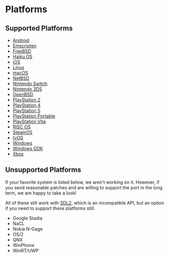 # Platforms

## Supported Platforms

- [Android](README-android.md)
- [Emscripten](README-emscripten.md)
- [FreeBSD](README-bsd.md)
- [Haiku OS](README-haiku.md)
- [iOS](README-ios.md)
- [Linux](README-linux.md)
- [macOS](README-macos.md)
- [NetBSD](README-bsd.md)
- [Nintendo Switch](README-switch.md)
- [Nintendo 3DS](README-3ds.md)
- [OpenBSD](README-bsd.md)
- [PlayStation 2](README-ps2.md)
- [PlayStation 4](README-ps4.md)
- [PlayStation 5](README-ps5.md)
- [PlayStation Portable](README-psp.md)
- [PlayStation Vita](README-vita.md)
- [RISC OS](README-riscos.md)
- [SteamOS](README-steamos.md)
- [tvOS](README-ios.md)
- [Windows](README-windows.md)
- [Windows GDK](README-gdk.md)
- [Xbox](README-gdk.md)

## Unsupported Platforms

If your favorite system is listed below, we aren't working on it. However, if you send reasonable patches and are willing to support the port in the long term, we are happy to take a look!

All of these still work with [SDL2](/SDL2), which is an incompatible API, but an option if you need to support these platforms still.

- Google Stadia
- NaCL
- Nokia N-Gage
- OS/2
- QNX
- WinPhone
- WinRT/UWP
